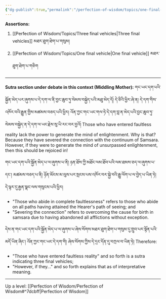 ```yaml
---
{"dg-publish":true,"permalink":"/perfection-of-wisdom/topics/one-final-vehicle-vs-three-final-vehicles/"}
---
```


**Assertions:**
1. [[Perfection of Wisdom/Topics/Three final vehicles\|Three final vehicles]] མཐར་ཐུག་ཐེག་པ་གསུམ།
2. [[Perfection of Wisdom/Topics/One final vehicle\|One final vehicle]] མཐར་ཐུག་ཐེག་པ་གཅིག

---
**Sutra section under debate in this context (Middling Mother):**
གང་ཡང་དག་པའི་སྐྱོན་མེད་པར་ཞུགས་པ་དེ་དག་ལ་ནི་བྱང་ཆུབ་ཏུ་སེམས་བསྐྱེད་པའི་མཐུ་མེད་དོ། དེ་ཅིའི་ཕྱིར་ཞེ་ན། 
དེ་དག་གིས་འཁོར་བའི་རྒྱུན་གྱིས་མཚམས་བཅད་པའི་ཕྱིར། 
འོན་ཀྱང་གང་ཡང་གལ་ཏེ་དེ་དག་བླ་ན་མེད་པའི་བྱང་ཆུབ་ཏུ་སེམས་བསྐྱེད་ན་དེ་དག་ལ་ཡང་རྗེས་སུ་ཡི་རང་བར་བྱའོ།
Those who have entered faultless reality lack the power to generate the mind of enlightenment. Why is that? Because they have severed the connection with the continuum of Samsara.
However, if they were to generate the mind of unsurpassed enlightenment, then this should be rejoiced in!

གང་ཡང་དག་པའི་སྐྱོན་མེད་པ་ལ་ཞུགས་པ་ནི། ཉན་ཐོས་ཀྱི་མཐོང་ལམ་ཐོབ་པའི་ལམ་ཐམས་ཅད་ལ་ཞུགས་པ་དང༌། 
མཚམས་བཅད་པ་ནི། ཉོན་མོངས་མ་ལུས་པར་སྤངས་པས་འཁོར་བར་སྐྱེ་བའི་རྒྱུ་ལོག་པ་ལ་བྱེད་པ་ཡིན་ཏེ། དེ་ལྟར་དུ་རྒྱན་སྣང་ལས་གསུངས་པའི་ཕྱིར།
- "Those who abide in complete faultlessness" refers to those who abide on all paths having attained the Hearer's path of seeing; and
- "Severing the connection" refers to overcoming the cause for birth in samsara due to having abandoned all afflictions without exception.

དེས་ན་གང་ཡང་དག་པའི་སྐྱོན་མེད་པ་ལ་ཞུགས་པ་ཞེས་སོགས་མཐར་ཐུག་ཐེག་པ་གསུམ་དུ་གྲུབ་པར་སྟོན་པའི་མདོ་ཡིན་ཞིང༌། འོན་ཀྱང་གང་ཡང་དེ་དག་གི། ཞེས་སོགས་ཀྱིས་དེ་དྲང་དོན་དུ་བཀྲལ་བ་ཡིན་ཏེ།
Therefore:
- "Those who have entered faultless reality" and so forth is a sutra indicating three final vehicles;
- "However, if they..." and so forth explains that as of interpretative meaning.

---
Up a level: [[Perfection of Wisdom/Perfection of Wisdom#^7dcbff\|Perfection of Wisdom]]